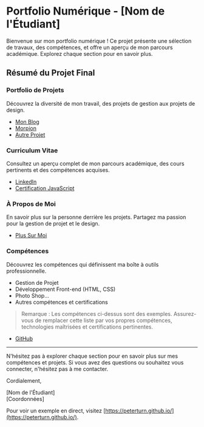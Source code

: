 # Portfolio Numérique - [Nom de l'Étudiant]

Bienvenue sur mon portfolio numérique ! Ce projet présente une sélection de travaux, des compétences, et offre un aperçu de mon parcours académique. Explorez chaque section pour en savoir plus.

## Résumé du Projet Final

### Portfolio de Projets

Découvrez la diversité de mon travail, des projets de gestion aux projets de design.

- [Mon Blog](#) <!-- Remplacez '#' par le lien vers votre page "monBlog.html" -->
- [Morpion](#) <!-- Remplacez '#' par le lien vers votre page "morpion.html" -->
- [Autre Projet](#) <!-- Ajoutez d'autres projets au besoin -->

### Curriculum Vitae

Consultez un aperçu complet de mon parcours académique, des cours pertinents et des compétences acquises.

- [LinkedIn](#) <!-- Remplacez '#' par le lien réel vers votre profil LinkedIn -->
- [Certification JavaScript](#) <!-- Remplacez '#' par le lien vers votre certification JavaScript -->

### À Propos de Moi

En savoir plus sur la personne derrière les projets. Partagez ma passion pour la gestion de projet et le design.

- [Plus Sur Moi](#) <!-- Remplacez '#' par le lien vers votre page "À Propos de Moi.html" -->

### Compétences

Découvrez les compétences qui définissent ma boîte à outils professionnelle.

- Gestion de Projet
- Développement Front-end (HTML, CSS)
- Photo Shop...
- Autres compétences et certifications


> Remarque : Les compétences ci-dessus sont des exemples. Assurez-vous de remplacer cette liste par vos propres compétences, technologies maîtrisées et certifications pertinentes.


- [GitHub](#) <!-- Remplacez '#' par le lien vers votre profil GitHub -->

---

N'hésitez pas à explorer chaque section pour en savoir plus sur mes compétences et projets. Si vous avez des questions ou souhaitez vous connecter, n'hésitez pas à me contacter.

Cordialement,

[Nom de l'Étudiant]  
[Coordonnées]

Pour voir un exemple en direct, visitez [https://peterturn.github.io/](https://peterturn.github.io/).

